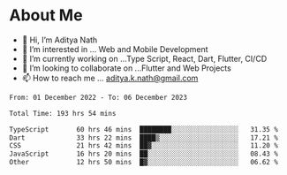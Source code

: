 # About Me

- 👋 Hi, I’m Aditya Nath
- 👀 I’m interested in ... Web and Mobile Development
- 🌱 I’m currently working on ...Type Script, React, Dart, Flutter, CI/CD
- 💞️ I’m looking to collaborate on ...Flutter and Web Projects
- 📫 How to reach me ... aditya.k.nath@gmail.com

<!--START_SECTION:waka-->

```txt
From: 01 December 2022 - To: 06 December 2023

Total Time: 193 hrs 54 mins

TypeScript       60 hrs 46 mins  ████████░░░░░░░░░░░░░░░░░   31.35 %
Dart             33 hrs 22 mins  ████▒░░░░░░░░░░░░░░░░░░░░   17.21 %
CSS              21 hrs 42 mins  ██▓░░░░░░░░░░░░░░░░░░░░░░   11.20 %
JavaScript       16 hrs 20 mins  ██░░░░░░░░░░░░░░░░░░░░░░░   08.43 %
Other            12 hrs 50 mins  █▓░░░░░░░░░░░░░░░░░░░░░░░   06.62 %
```

<!--END_SECTION:waka-->

<!---
kronosking007/kronosking007 is a ✨ special ✨ repository because its `README.md` (this file) appears on your GitHub profile.
You can click the Preview link to take a look at your changes.
--->
